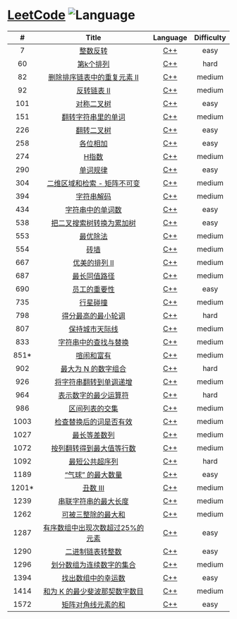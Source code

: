 # [LeetCode](https://leetcode.com/problemset/all/) ![Language](https://img.shields.io/badge/language-C++-blue.svg)

| # | Title | Language | Difficulty |
|:---:|:---:|:---:|:---:|
| 7 | [整数反转](https://leetcode-cn.com/problems/reverse-integer/description/) | [C++](solutions/C++/7.整数反转.cpp) | easy |
| 60 | [第k个排列](https://leetcode-cn.com/problems/permutation-sequence/description/) | [C++](solutions/C++/60.第k个排列.cpp) | hard |
| 82 | [删除排序链表中的重复元素 II](https://leetcode-cn.com/problems/remove-duplicates-from-sorted-list-ii/description/) | [C++](solutions/C++/82.删除排序链表中的重复元素-ii.cpp) | medium |
| 92 | [反转链表 II](https://leetcode-cn.com/problems/reverse-linked-list-ii/description/) | [C++](solutions/C++/92.反转链表-ii.cpp) | medium |
| 101 | [对称二叉树](https://leetcode-cn.com/problems/symmetric-tree/description/) | [C++](solutions/C++/101.对称二叉树.cpp) | easy |
| 151 | [翻转字符串里的单词](https://leetcode-cn.com/problems/reverse-words-in-a-string/description/) | [C++](solutions/C++/151.翻转字符串里的单词.cpp) | medium |
| 226 | [翻转二叉树](https://leetcode-cn.com/problems/invert-binary-tree/description/) | [C++](solutions/C++/226.翻转二叉树.cpp) | easy |
| 258 | [各位相加](https://leetcode-cn.com/problems/add-digits/description/) | [C++](solutions/C++/258.各位相加.cpp) | easy |
| 274 | [H指数](https://leetcode-cn.com/problems/h-index/description/) | [C++](solutions/C++/274.h指数.cpp) | medium |
| 290 | [单词规律](https://leetcode-cn.com/problems/word-pattern/description/) | [C++](solutions/C++/290.单词规律.cpp) | easy |
| 304 | [二维区域和检索 - 矩阵不可变](https://leetcode-cn.com/problems/range-sum-query-2d-immutable/description/) | [C++](solutions/C++/304.二维区域和检索-矩阵不可变.cpp) | medium |
| 394 | [字符串解码](https://leetcode-cn.com/problems/decode-string/description/) | [C++](solutions/C++/394.字符串解码.cpp) | medium |
| 434 | [字符串中的单词数](https://leetcode-cn.com/problems/number-of-segments-in-a-string/description/) | [C++](solutions/C++/434.字符串中的单词数.cpp) | easy |
| 538 | [把二叉搜索树转换为累加树](https://leetcode-cn.com/problems/convert-bst-to-greater-tree/description/) | [C++](solutions/C++/538.把二叉搜索树转换为累加树.cpp) | easy |
| 553 | [最优除法](https://leetcode-cn.com/problems/optimal-division/description/) | [C++](solutions/C++/553.最优除法.cpp) | medium |
| 554 | [砖墙](https://leetcode-cn.com/problems/brick-wall/description/) | [C++](solutions/C++/554.砖墙.cpp) | medium |
| 667 | [优美的排列 II](https://leetcode-cn.com/problems/beautiful-arrangement-ii/description/) | [C++](solutions/C++/667.优美的排列-ii.cpp) | medium |
| 687 | [最长同值路径](https://leetcode-cn.com/problems/longest-univalue-path/description/) | [C++](solutions/C++/687.最长同值路径.cpp) | medium |
| 690 | [员工的重要性](https://leetcode-cn.com/problems/employee-importance/description/) | [C++](solutions/C++/690.员工的重要性.cpp) | easy |
| 735 | [行星碰撞](https://leetcode-cn.com/problems/asteroid-collision/description/) | [C++](solutions/C++/735.行星碰撞.cpp) | medium |
| 798 | [得分最高的最小轮调](https://leetcode-cn.com/problems/smallest-rotation-with-highest-score/description/) | [C++](solutions/C++/798.得分最高的最小轮调.cpp) | hard |
| 807 | [保持城市天际线](https://leetcode-cn.com/problems/max-increase-to-keep-city-skyline/description/) | [C++](solutions/C++/807.保持城市天际线.cpp) | medium |
| 833 | [字符串中的查找与替换](https://leetcode-cn.com/problems/find-and-replace-in-string/description/) | [C++](solutions/C++/833.字符串中的查找与替换.cpp) | medium |
| 851* | [喧闹和富有](https://leetcode-cn.com/problems/loud-and-rich/description/) | [C++](solutions/C++/851.喧闹和富有.cpp) | medium |
| 902 | [最大为 N 的数字组合](https://leetcode-cn.com/problems/numbers-at-most-n-given-digit-set/description/) | [C++](solutions/C++/902.最大为-n-的数字组合.cpp) | hard |
| 926 | [将字符串翻转到单调递增](https://leetcode-cn.com/problems/flip-string-to-monotone-increasing/description/) | [C++](solutions/C++/926.将字符串翻转到单调递增) | medium |
| 964 | [表示数字的最少运算符](https://leetcode-cn.com/problems/least-operators-to-express-number/description/) | [C++](solutions/C++/964.表示数字的最少运算符.cpp) | hard |
| 986 | [区间列表的交集](https://leetcode-cn.com/problems/interval-list-intersections/description/) | [C++](solutions/C++/986.区间列表的交集.cpp) | medium |
| 1003 | [检查替换后的词是否有效](https://leetcode-cn.com/problems/check-if-word-is-valid-after-substitutions/description/) | [C++](solutions/C++/1003.检查替换后的词是否有效.cpp) | medium |
| 1027 | [最长等差数列](https://leetcode-cn.com/problems/longest-arithmetic-sequence/description/) | [C++](solutions/C++/1027.最长等差数列.cpp) | medium |
| 1072 | [按列翻转得到最大值等行数](https://leetcode-cn.com/problems/flip-columns-for-maximum-number-of-equal-rows/description/) | [C++](solutions/C++/1072.按列翻转得到最大值等行数.cpp) | medium |
| 1092 | [最短公共超序列](https://leetcode-cn.com/problems/shortest-common-supersequence/description/) | [C++](solutions/C++/1092.最短公共超序列.cpp) | hard |
| 1189 | [“气球” 的最大数量](https://leetcode-cn.com/problems/maximum-number-of-balloons/description/) | [C++](solutions/C++/1189.气球-的最大数量.cpp) | easy |
| 1201* | [丑数 III](https://leetcode-cn.com/problems/ugly-number-iii/description/) | [C++](solutions/C++/1201.丑数-iii.cpp) | medium |
| 1239 | [串联字符串的最大长度](https://leetcode-cn.com/problems/maximum-length-of-a-concatenated-string-with-unique-characters/description/) | [C++](solutions/C++/1239.串联字符串的最大长度.cpp) | medium |
| 1262 | [可被三整除的最大和](https://leetcode-cn.com/problems/greatest-sum-divisible-by-three/description/) | [C++](solutions/C++/1262.可被三整除的最大和.cpp) | medium |
| 1287 | [有序数组中出现次数超过25%的元素](https://leetcode-cn.com/problems/element-appearing-more-than-25-in-sorted-array/description/) | [C++](solutions/C++/1287.有序数组中出现次数超过-25-的元素.cpp) | easy |
| 1290 | [二进制链表转整数](https://leetcode-cn.com/problems/convert-binary-number-in-a-linked-list-to-integer/description/) | [C++](solutions/C++/1290.二进制链表转整数.cpp) | easy |
| 1296 | [划分数组为连续数字的集合](https://leetcode-cn.com/problems/divide-array-in-sets-of-k-consecutive-numbers/description/) | [C++](solutions/C++/1296.划分数组为连续数字的集合.cpp) | medium |
| 1394 | [找出数组中的幸运数](https://leetcode-cn.com/problems/find-lucky-integer-in-an-array/description/) | [C++](solutions/C++/1394.找出数组中的幸运数.cpp) | easy |
| 1414 | [和为 K 的最少斐波那契数字数目](https://leetcode-cn.com/problems/find-the-minimum-number-of-fibonacci-numbers-whose-sum-is-k/description/) | [C++](solutions/C++/1414.和为-k-的最少斐波那契数字数目.cpp) | medium |
| 1572 | [矩阵对角线元素的和](https://leetcode-cn.com/problems/matrix-diagonal-sum/description/) | [C++](solutions/C++/1572.矩阵对角线元素的和.cpp) | easy |
